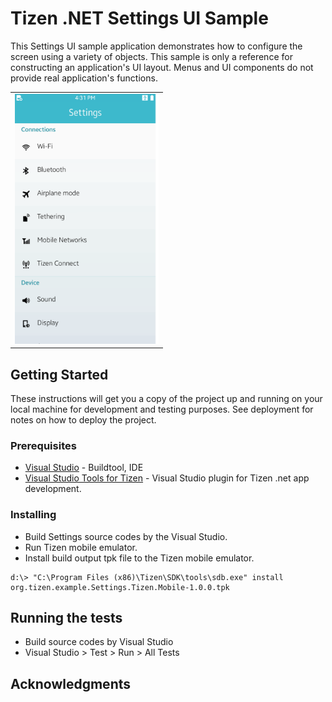# Tizen .NET Settings UI Sample

This Settings UI sample application demonstrates how to configure the screen using a variety of objects. This sample is only a reference for constructing an application's UI layout. Menus and UI components do not provide real application's functions.

<table>
<tr>
<td>
<center><img src='Settings.png' height=400></center>
</td>
</tr>
</table>

## Getting Started

These instructions will get you a copy of the project up and running on your local machine for development and testing purposes. See deployment for notes on how to deploy the project.

### Prerequisites

* [Visual Studio](https://www.visualstudio.com/) - Buildtool, IDE
* [Visual Studio Tools for Tizen](https://developer.tizen.org/development/tizen-.net-preview/visual-studio-tools-tizen) - Visual Studio plugin for Tizen .net app development.

### Installing

* Build Settings source codes by the Visual Studio.
* Run Tizen mobile emulator.
* Install build output tpk file to the Tizen mobile emulator.

```
d:\> "C:\Program Files (x86)\Tizen\SDK\tools\sdb.exe" install org.tizen.example.Settings.Tizen.Mobile-1.0.0.tpk
```

## Running the tests

* Build source codes by Visual Studio
* Visual Studio > Test > Run > All Tests

## Acknowledgments
